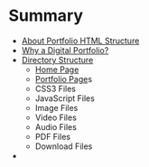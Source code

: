 # Summary

* [About Portfolio HTML Structure](README.md)
* [Why a Digital Portfolio?](01whydigitalportfolio.md)
* [Directory Structure](directory_structure.md)
   * [Home Page](home_page.md)
   * [Portfolio Page](portfolio_page.md)s
   * CSS3 Files
   * JavaScript Files
   * Image Files
   * Video Files
   * Audio Files
   * PDF Files
   * Download Files
* 

